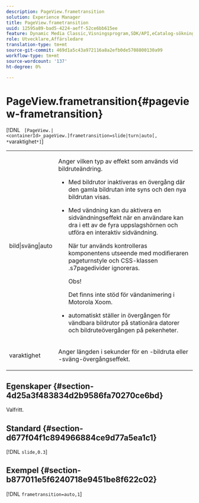```yaml
---
description: PageView.frametransition
solution: Experience Manager
title: PageView.frametransition
uuid: 12595a89-bad5-4224-aeff-52ce6bb615ee
feature: Dynamic Media Classic,Visningsprogram,SDK/API,eCatalog-sökning
role: Utvecklare,Affärsledare
translation-type: tm+mt
source-git-commit: 469d1a5c43a972116a8a2efb0de5708800130a99
workflow-type: tm+mt
source-wordcount: '137'
ht-degree: 0%

---
```



# PageView.frametransition{#pageview-frametransition}

[!DNL ` [PageView.|<containerId>_pageView.]frametransition=slide|turn|auto[, *`varaktighet`*]`]

<table id="table_625D0EEDA21B46FEA3F5CF7DDF769B50"> 
 <tbody> 
  <tr> 
   <td colname="col1"> <p> <span class="codeph"> bild|sväng|auto</span> </p> </td> 
   <td colname="col2"> <p> Anger vilken typ av effekt som används vid bildruteändring. </p> <p> 
     <ul id="ul_4224B7C2722A4185A8BD48703D019AA1"> 
      <li id="li_8482037F8E1C4F11A84DF51790A073FE"> <p><span class="codeph"> Med </span> bildrutor inaktiveras en övergång där den gamla bildrutan inte syns och den nya bildrutan visas. </p> </li> 
      <li id="li_CE9A99564DF348D0A76AB2A5945155A5"> <p><span class="codeph"> Med </span> vändning kan du aktivera en sidvändningseffekt när en användare kan dra i ett av de fyra uppslagshörnen och utföra en interaktiv sidvändning. </p> <p>När <span class="codeph"> tur</span> används kontrolleras komponentens utseende med modifieraren <span class="codeph"> pageturnstyle</span> och CSS-klassen <span class="codeph"> .s7pagedivider</span> ignoreras. </p> <p>Obs!  <p><span class="codeph"> Det finns inte stöd för </span> vändanimering i Motorola Xoom. </p> </p> </li> 
      <li id="li_79F85B0429CD4B389399FB3823FE767F"> <p> <span class="codeph"> automatiskt </span> ställer in övergången för vändbara bildrutor på stationära datorer och bildruteövergången på pekenheter. </p> </li> 
     </ul> </p> </td> 
  </tr> 
  <tr> 
   <td colname="col1"> <p><span class="codeph"><span class="varname"> varaktighet</span></span> </p> </td> 
   <td colname="col2"> <p>Anger längden i sekunder för en <span class="codeph">-bildruta</span> eller <span class="codeph">-sväng</span>-övergångseffekt. </p> </td> 
  </tr> 
 </tbody> 
</table>

## Egenskaper {#section-4d25a3f483834d2b9586fa70270ce6bd}

Valfritt.

## Standard {#section-d677f04f1c894966884ce9d77a5ea1c1}

[!DNL `slide,0.3`]

## Exempel {#section-b877011e5f6240718e9451be8f622c02}

[!DNL `frametransition=auto,1`]
